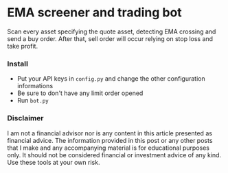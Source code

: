 # EMA screener and trading bot
Scan every asset specifying the quote asset, detecting EMA crossing and send a buy order. After that, sell order will occur relying on stop loss and take profit.

### Install
- Put your API keys in `config.py` and change the other configuration informations
- Be sure to don't have any limit order opened
- Run `bot.py`

### Disclaimer
I am not a financial advisor nor is any content in this article presented as financial advice. The information provided in this post or any other posts that I make and any accompanying material is for educational purposes only. It should not be considered financial or investment advice of any kind. Use these tools at your own risk.
